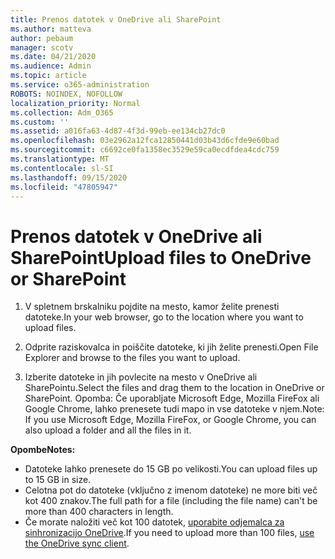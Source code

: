 ```yaml
---
title: Prenos datotek v OneDrive ali SharePoint
ms.author: matteva
author: pebaum
manager: scotv
ms.date: 04/21/2020
ms.audience: Admin
ms.topic: article
ms.service: o365-administration
ROBOTS: NOINDEX, NOFOLLOW
localization_priority: Normal
ms.collection: Adm_O365
ms.custom: ''
ms.assetid: a016fa63-4d87-4f3d-99eb-ee134cb27dc0
ms.openlocfilehash: 03e2962a12fca12850441d03b43d6cfde9e60bad
ms.sourcegitcommit: c6692ce0fa1358ec3529e59ca0ecdfdea4cdc759
ms.translationtype: MT
ms.contentlocale: sl-SI
ms.lasthandoff: 09/15/2020
ms.locfileid: "47805947"
---
```

# <a name="upload-files-to-onedrive-or-sharepoint"></a><span data-ttu-id="5014c-102">Prenos datotek v OneDrive ali SharePoint</span><span class="sxs-lookup"><span data-stu-id="5014c-102">Upload files to OneDrive or SharePoint</span></span>

1. <span data-ttu-id="5014c-103">V spletnem brskalniku pojdite na mesto, kamor želite prenesti datoteke.</span><span class="sxs-lookup"><span data-stu-id="5014c-103">In your web browser, go to the location where you want to upload files.</span></span>
    
2. <span data-ttu-id="5014c-104">Odprite raziskovalca in poiščite datoteke, ki jih želite prenesti.</span><span class="sxs-lookup"><span data-stu-id="5014c-104">Open File Explorer and browse to the files you want to upload.</span></span>
    
3. <span data-ttu-id="5014c-105">Izberite datoteke in jih povlecite na mesto v OneDrive ali SharePointu.</span><span class="sxs-lookup"><span data-stu-id="5014c-105">Select the files and drag them to the location in OneDrive or SharePoint.</span></span> <span data-ttu-id="5014c-106">Opomba: Če uporabljate Microsoft Edge, Mozilla FireFox ali Google Chrome, lahko prenesete tudi mapo in vse datoteke v njem.</span><span class="sxs-lookup"><span data-stu-id="5014c-106">Note: If you use Microsoft Edge, Mozilla FireFox, or Google Chrome, you can also upload a folder and all the files in it.</span></span>
    
<span data-ttu-id="5014c-107">**Opombe**</span><span class="sxs-lookup"><span data-stu-id="5014c-107">**Notes:**</span></span>
- <span data-ttu-id="5014c-108">Datoteke lahko prenesete do 15 GB po velikosti.</span><span class="sxs-lookup"><span data-stu-id="5014c-108">You can upload files up to 15 GB in size.</span></span> 
- <span data-ttu-id="5014c-109">Celotna pot do datoteke (vključno z imenom datoteke) ne more biti več kot 400 znakov.</span><span class="sxs-lookup"><span data-stu-id="5014c-109">The full path for a file (including the file name) can't be more than 400 characters in length.</span></span> 
- <span data-ttu-id="5014c-110">Če morate naložiti več kot 100 datotek, [uporabite odjemalca za sinhronizacijo OneDrive](https://go.microsoft.com/fwlink/?linkid=866427).</span><span class="sxs-lookup"><span data-stu-id="5014c-110">If you need to upload more than 100 files, [use the OneDrive sync client](https://go.microsoft.com/fwlink/?linkid=866427).</span></span> 
  

